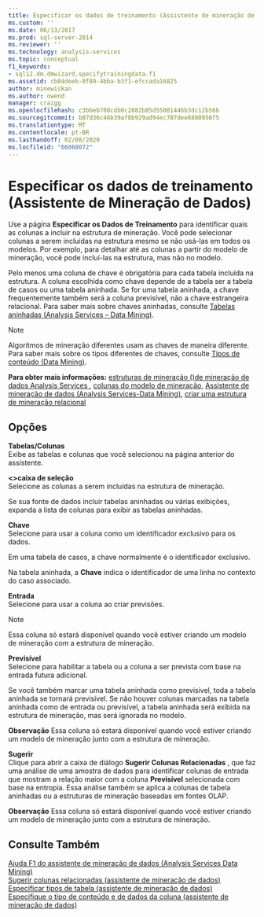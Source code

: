 ```yaml
---
title: Especificar os dados de treinamento (Assistente de mineração de dados) | Microsoft Docs
ms.custom: ''
ms.date: 06/13/2017
ms.prod: sql-server-2014
ms.reviewer: ''
ms.technology: analysis-services
ms.topic: conceptual
f1_keywords:
- sql12.dm.dmwizard.specifytrainingdata.f1
ms.assetid: cb04deeb-0f89-4bba-b3f1-efccada16825
author: minewiskan
ms.author: owend
manager: craigg
ms.openlocfilehash: c3bbeb708cdb0c2882b85d55081446b3dc12b56b
ms.sourcegitcommit: b87d36c46b39af8b929ad94ec707dee8800950f5
ms.translationtype: MT
ms.contentlocale: pt-BR
ms.lasthandoff: 02/08/2020
ms.locfileid: "66068072"
---
```

# <a name="specify-the-training-data-data-mining-wizard"></a>Especificar os dados de treinamento (Assistente de Mineração de Dados)
  Use a página **Especificar os Dados de Treinamento** para identificar quais as colunas a incluir na estrutura de mineração. Você pode selecionar colunas a serem incluídas na estrutura mesmo se não usá-las em todos os modelos. Por exemplo, para detalhar até as colunas a partir do modelo de mineração, você pode incluí-las na estrutura, mas não no modelo.  
  
 Pelo menos uma coluna de chave é obrigatória para cada tabela incluída na estrutura. A coluna escolhida como chave depende de a tabela ser a tabela de casos ou uma tabela aninhada. Se for uma tabela aninhada, a chave frequentemente também será a coluna previsível, não a chave estrangeira relacional. Para saber mais sobre chaves aninhadas, consulte [Tabelas aninhadas &#40;Analysis Services – Data Mining&#41;](data-mining/nested-tables-analysis-services-data-mining.md).  
  
> [!NOTE]  
>  Algoritmos de mineração diferentes usam as chaves de maneira diferente. Para saber mais sobre os tipos diferentes de chaves, consulte [Tipos de conteúdo &#40;Data Mining&#41;](data-mining/content-types-data-mining.md).  
  
 **Para obter mais informações:** [estruturas de mineração &#40;&#41;de mineração de dados Analysis Services ](data-mining/mining-structures-analysis-services-data-mining.md), [colunas do modelo de mineração](data-mining/mining-model-columns.md), [Assistente de mineração de dados &#40;Analysis Services-Data Mining&#41;](data-mining/data-mining-wizard-analysis-services-data-mining.md), [criar uma estrutura de mineração relacional](data-mining/create-a-relational-mining-structure.md)  
  
## <a name="options"></a>Opções  
 **Tabelas/Colunas**  
 Exibe as tabelas e colunas que você selecionou na página anterior do assistente.  
  
 **\<>caixa de seleção**  
 Selecione as colunas a serem incluídas na estrutura de mineração.  
  
 Se sua fonte de dados incluir tabelas aninhadas ou várias exibições, expanda a lista de colunas para exibir as tabelas aninhadas.  
  
 **Chave**  
 Selecione para usar a coluna como um identificador exclusivo para os dados.  
  
 Em uma tabela de casos, a chave normalmente é o identificador exclusivo.  
  
 Na tabela aninhada, a **Chave** indica o identificador de uma linha no contexto do caso associado.  
  
 **Entrada**  
 Selecione para usar a coluna ao criar previsões.  
  
> [!NOTE]  
>  Essa coluna só estará disponível quando você estiver criando um modelo de mineração com a estrutura de mineração.  
  
 **Previsível**  
 Selecione para habilitar a tabela ou a coluna a ser prevista com base na entrada futura adicional.  
  
 Se você também marcar uma tabela aninhada como previsível, toda a tabela aninhada se tornará previsível. Se não houver colunas marcadas na tabela aninhada como de entrada ou previsível, a tabela aninhada será exibida na estrutura de mineração, mas será ignorada no modelo.  
  
 **Observação** Essa coluna só estará disponível quando você estiver criando um modelo de mineração junto com a estrutura de mineração.  
  
 **Sugerir**  
 Clique para abrir a caixa de diálogo **Sugerir Colunas Relacionadas** , que faz uma análise de uma amostra de dados para identificar colunas de entrada que mostram a relação maior com a coluna **Previsível** selecionada com base na entropia. Essa análise também se aplica a colunas de tabela aninhadas ou a estruturas de mineração baseadas em fontes OLAP.  
  
 **Observação** Essa coluna só estará disponível quando você estiver criando um modelo de mineração junto com a estrutura de mineração.  
  
## <a name="see-also"></a>Consulte Também  
 [Ajuda F1 do assistente de mineração de dados &#40;Analysis Services Data Mining&#41;](data-mining-wizard-f1-help-analysis-services-data-mining.md)   
 [Sugerir colunas relacionadas &#40;assistente de mineração de dados&#41;](suggest-related-columns-data-mining-wizard.md)   
 [Especificar tipos de tabela &#40;assistente de mineração de dados&#41;](specify-table-types-data-mining-wizard.md)   
 [Especifique o tipo de conteúdo e de dados da coluna &#40;assistente de mineração de dados&#41;](specify-the-column-s-content-and-data-type-data-mining-wizard.md)  
  
  
